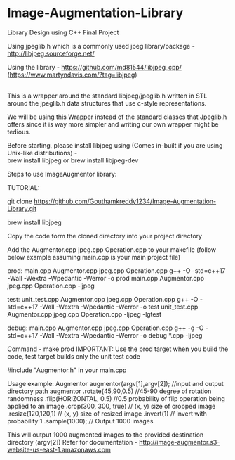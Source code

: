 # Image-Augmentation-Library
Library Design using C++ Final Project

Using jpeglib.h which is a commonly used jpeg library/package - http://libjpeg.sourceforge.net/

Using the library - https://github.com/md81544/libjpeg_cpp/ (https://www.martyndavis.com/?tag=libjpeg)


<br>
This is a wrapper around the standard libjpeg/jpeglib.h written in STL around the jpeglib.h data structures that use c-style representations.

<br>

We will be using this Wrapper instead of the standard classes that Jpeglib.h offers since it is way more simpler and writing our own wrapper might be tedious.

Before starting, please install libjpeg using (Comes in-built if you are using Unix-like distributions) - 
<br>
brew install libjpeg or brew install libjpeg-dev


Steps to use ImageAugmentor library:

TUTORIAL:

git clone https://github.com/Gouthamkreddy1234/Image-Augmentation-Library.git

brew install libjpeg

Copy the code form the cloned directory into your project directory

Add the Augmentor.cpp jpeg.cpp Operation.cpp to your makefile (follow below example assuming main.cpp is your main project file)

prod: main.cpp Augmentor.cpp jpeg.cpp Operation.cpp
  g++ -O -std=c++17 -Wall -Wextra -Wpedantic -Werror -o prod main.cpp Augmentor.cpp jpeg.cpp Operation.cpp -ljpeg

test: unit_test.cpp Augmentor.cpp jpeg.cpp Operation.cpp
  g++ -O -std=c++17 -Wall -Wextra -Wpedantic -Werror -o test unit_test.cpp Augmentor.cpp jpeg.cpp Operation.cpp -ljpeg -lgtest

debug: main.cpp Augmentor.cpp jpeg.cpp Operation.cpp
  g++ -g -O -std=c++17 -Wall -Wextra -Wpedantic -Werror -o debug *.cpp -ljpeg

Command - make prod
IMPORTANT: Use the prod target when you build the code, test target builds only the unit test code

#include "Augmentor.h" in your main.cpp

Usage example:
Augmentor augmentor(argv[1],argv[2]); //input and output directory path
augmentor
.rotate(45,90,0.5) //45-90 degree of rotation randomness
.flip(HORIZONTAL, 0.5) //0.5 probability of flip operation being applied to an image
.crop(300, 300, true) // (x, y) size of cropped image
.resize(120,120,1) // (x, y) size of resized image
.invert(1) // invert with probability 1
.sample(1000); // Output 1000 images

This will output 1000 augmented images to the provided destination directory (argv[2])
Refer for documentation - http://image-augmentor.s3-website-us-east-1.amazonaws.com

